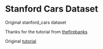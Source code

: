 # Stanford Cars Dataset

Original stanford_cars dataset <br>


Thanks for the tutorial from [thefirebanks](https://github.com/thefirebanks) <br>


Original [tutorial](https://github.com/pytorch/vision/issues/7545#issuecomment-1631441616)
